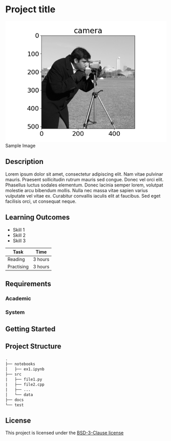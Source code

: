 <!-- Your Project title, make it sound catchy! -->

# Project title

<!-- You may wish to provide an image -->

![Scikit Camera Image](readme-img.png)
Sample Image

<!-- Provide a short description to your project -->

## Description

Lorem ipsum dolor sit amet, consectetur adipiscing elit. Nam vitae pulvinar
mauris. Praesent sollicitudin rutrum mauris sed congue. Donec vel orci elit.
Phasellus luctus sodales elementum. Donec lacinia semper lorem, volutpat
molestie arcu bibendum mollis. Nulla nec massa vitae sapien varius vulputate
vel vitae ex. Curabitur convallis iaculis elit at faucibus. Sed eget facilisis
orci, ut consequat neque.

<!-- What should the students going through your exemplar learn -->

## Learning Outcomes

- Skill 1
- Skill 2
- Skill 3

<!-- How long should they spend reading and practising using your Code.
Provide your best estimate -->

| Task       | Time    |
| ---------- | ------- |
| Reading    | 3 hours |
| Practising | 3 hours |

## Requirements

<!--
If your exemplar requires students to have a background knowledge of something
especially this is the place to mention that.

List any resources you would recommend to get the students started.

If there is an existing exemplar in the ReCoDE repositories link to that.
-->

### Academic

<!-- List the system requirements and how to obtain them, that can be as simple
as adding a hyperlink to as detailed as writting step-by-step instructions.
How detailed the instructions should be will vary on a case-by-case basis.

Here are some examples:

- 50 GB of disk space to hold Dataset X
- Anaconda
- Python 3.11 or newer
- Access to the HPC
- PETSc v3.16
- gfortran compiler
- Paraview
-->

### System

<!-- Instructions on how the student should start going through the exemplar.

Structure this section as you see fit but try to be clear, concise and accurate
when writing your instructions.

For example:
Start by watching the introduction video,
then study Jupyter notebooks 1-3 in the `intro` folder
and attempt to complete exercise 1a and 1b.

Once done, start going through through the PDF in the `main` folder.
By the end of it you should be able to solve exercises 2 to 4.

A final exercise can be found in the `final` folder.

Solutions to the above can be found in `solutions`.
-->

## Getting Started

<!-- An overview of the files and folder in the exemplar.
Not all files and directories need to be listed, just the important
sections of your project, like the learning material, the code, the tests, etc.

A good starting point is using the command `tree` in a terminal(Unix),
copying its output and then removing the unimportant parts.

You can use ellipsis (...) to suggest that there are more files or folders
in a tree node.

-->

## Project Structure

```log
.
├── notebooks
│   ├── ex1.ipynb
├── src
|   ├── file1.py
|   ├── file2.cpp
|   ├── ...
│   └── data
├── docs
└── test
```

<!-- Adjust this text and LICENCE.md file (e.g. years) as needed -->

## License

This project is licensed under the [BSD-3-Clause license](LICENSE.md)
